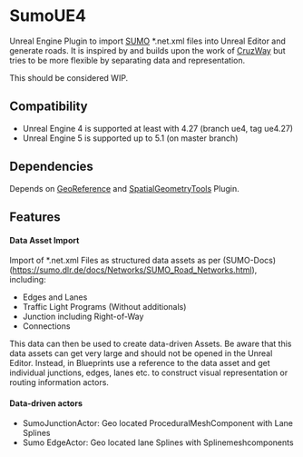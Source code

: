# SumoUE4

Unreal Engine Plugin to import [SUMO](https://www.eclipse.org/sumo/) *.net.xml files into Unreal Editor and generate roads. It is inspired by and builds upon the work of [CruzWay](https://github.com/AugmentedDesignLab/CruzWay) but tries to be more flexible by separating data and representation.

This should be considered WIP.

## Compatibility

* Unreal Engine 4 is supported at least with 4.27 (branch ue4, tag ue4.27)
* Unreal Engine 5 is supported up to 5.1 (on master branch)

## Dependencies

Depends on [GeoReference](https://github.com/iwer/GeoReference) and [SpatialGeometryTools](https://github.com/iwer/SpatialGeometryTools) Plugin.

## Features

#### Data Asset Import
Import of *.net.xml Files as structured data assets as per (SUMO-Docs)(https://sumo.dlr.de/docs/Networks/SUMO_Road_Networks.html), including:
* Edges and Lanes
* Traffic Light Programs (Without additionals)
* Junction including Right-of-Way
* Connections

This data can then be used to create data-driven Assets. Be aware that this data assets can get very large and should not be opened in the Unreal Editor. Instead, in Blueprints use a reference to the data asset and get individual junctions, edges, lanes etc. to construct visual representation or routing information actors.

#### Data-driven actors

* SumoJunctionActor: Geo located ProceduralMeshComponent with Lane Splines
* Sumo EdgeActor: Geo located lane Splines with Splinemeshcomponents
